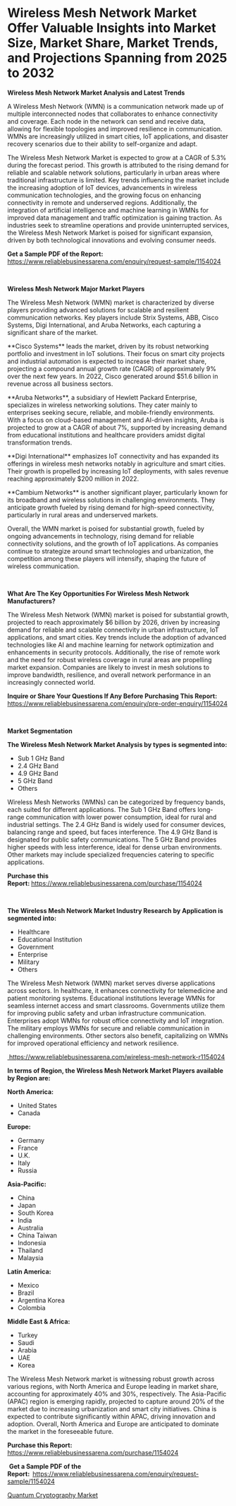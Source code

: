 <p><h1>Wireless Mesh Network Market Offer Valuable Insights into Market Size, Market Share, Market Trends, and Projections Spanning from 2025 to 2032</h1></p><p><strong>Wireless Mesh Network Market Analysis and Latest Trends</strong></p>
<p><p>A Wireless Mesh Network (WMN) is a communication network made up of multiple interconnected nodes that collaborates to enhance connectivity and coverage. Each node in the network can send and receive data, allowing for flexible topologies and improved resilience in communication. WMNs are increasingly utilized in smart cities, IoT applications, and disaster recovery scenarios due to their ability to self-organize and adapt.</p><p>The Wireless Mesh Network Market is expected to grow at a CAGR of 5.3% during the forecast period. This growth is attributed to the rising demand for reliable and scalable network solutions, particularly in urban areas where traditional infrastructure is limited. Key trends influencing the market include the increasing adoption of IoT devices, advancements in wireless communication technologies, and the growing focus on enhancing connectivity in remote and underserved regions. Additionally, the integration of artificial intelligence and machine learning in WMNs for improved data management and traffic optimization is gaining traction. As industries seek to streamline operations and provide uninterrupted services, the Wireless Mesh Network Market is poised for significant expansion, driven by both technological innovations and evolving consumer needs.</p></p>
<p><strong>Get a Sample PDF of the Report:&nbsp;</strong> <a href="https://www.reliablebusinessarena.com/enquiry/request-sample/1154024?utm_campaign=2318&utm_medium=2&utm_source=Github&utm_content=ia&utm_term=15022025&utm_id=wireless-mesh-network">https://www.reliablebusinessarena.com/enquiry/request-sample/1154024</a></p>
<p>&nbsp;</p>
<p><strong>Wireless Mesh Network Major Market Players</strong></p>
<p><p>The Wireless Mesh Network (WMN) market is characterized by diverse players providing advanced solutions for scalable and resilient communication networks. Key players include Strix Systems, ABB, Cisco Systems, Digi International, and Aruba Networks, each capturing a significant share of the market.</p><p>**Cisco Systems** leads the market, driven by its robust networking portfolio and investment in IoT solutions. Their focus on smart city projects and industrial automation is expected to increase their market share, projecting a compound annual growth rate (CAGR) of approximately 9% over the next few years. In 2022, Cisco generated around $51.6 billion in revenue across all business sectors.</p><p>**Aruba Networks**, a subsidiary of Hewlett Packard Enterprise, specializes in wireless networking solutions. They cater mainly to enterprises seeking secure, reliable, and mobile-friendly environments. With a focus on cloud-based management and AI-driven insights, Aruba is projected to grow at a CAGR of about 7%, supported by increasing demand from educational institutions and healthcare providers amidst digital transformation trends.</p><p>**Digi International** emphasizes IoT connectivity and has expanded its offerings in wireless mesh networks notably in agriculture and smart cities. Their growth is propelled by increasing IoT deployments, with sales revenue reaching approximately $200 million in 2022.</p><p>**Cambium Networks** is another significant player, particularly known for its broadband and wireless solutions in challenging environments. They anticipate growth fueled by rising demand for high-speed connectivity, particularly in rural areas and underserved markets.</p><p>Overall, the WMN market is poised for substantial growth, fueled by ongoing advancements in technology, rising demand for reliable connectivity solutions, and the growth of IoT applications. As companies continue to strategize around smart technologies and urbanization, the competition among these players will intensify, shaping the future of wireless communication.</p></p>
<p>&nbsp;</p>
<p><strong>What Are The Key Opportunities For Wireless Mesh Network Manufacturers?</strong></p>
<p><p>The Wireless Mesh Network (WMN) market is poised for substantial growth, projected to reach approximately $6 billion by 2026, driven by increasing demand for reliable and scalable connectivity in urban infrastructure, IoT applications, and smart cities. Key trends include the adoption of advanced technologies like AI and machine learning for network optimization and enhancements in security protocols. Additionally, the rise of remote work and the need for robust wireless coverage in rural areas are propelling market expansion. Companies are likely to invest in mesh solutions to improve bandwidth, resilience, and overall network performance in an increasingly connected world.</p></p>
<p><strong>Inquire or Share Your Questions If Any Before Purchasing This Report:</strong> <a href="https://www.reliablebusinessarena.com/enquiry/pre-order-enquiry/1154024?utm_campaign=2318&utm_medium=2&utm_source=Github&utm_content=ia&utm_term=15022025&utm_id=wireless-mesh-network">https://www.reliablebusinessarena.com/enquiry/pre-order-enquiry/1154024</a></p>
<p>&nbsp;</p>
<p><strong>Market Segmentation</strong></p>
<p><strong>The Wireless Mesh Network Market Analysis by types is segmented into:</strong></p>
<p><ul><li>Sub 1 GHz Band</li><li>2.4 GHz Band</li><li>4.9 GHz Band</li><li>5 GHz Band</li><li>Others</li></ul></p>
<p><p>Wireless Mesh Networks (WMNs) can be categorized by frequency bands, each suited for different applications. The Sub 1 GHz Band offers long-range communication with lower power consumption, ideal for rural and industrial settings. The 2.4 GHz Band is widely used for consumer devices, balancing range and speed, but faces interference. The 4.9 GHz Band is designated for public safety communications. The 5 GHz Band provides higher speeds with less interference, ideal for dense urban environments. Other markets may include specialized frequencies catering to specific applications.</p></p>
<p><strong>Purchase this Report:&nbsp;</strong><a href="https://www.reliablebusinessarena.com/purchase/1154024?utm_campaign=2318&utm_medium=2&utm_source=Github&utm_content=ia&utm_term=15022025&utm_id=wireless-mesh-network">https://www.reliablebusinessarena.com/purchase/1154024</a></p>
<p>&nbsp;</p>
<p><strong>The Wireless Mesh Network Market Industry Research by Application is segmented into:</strong></p>
<p><ul><li>Healthcare</li><li>Educational Institution</li><li>Government</li><li>Enterprise</li><li>Military</li><li>Others</li></ul></p>
<p><p>The Wireless Mesh Network (WMN) market serves diverse applications across sectors. In healthcare, it enhances connectivity for telemedicine and patient monitoring systems. Educational institutions leverage WMNs for seamless internet access and smart classrooms. Governments utilize them for improving public safety and urban infrastructure communication. Enterprises adopt WMNs for robust office connectivity and IoT integration. The military employs WMNs for secure and reliable communication in challenging environments. Other sectors also benefit, capitalizing on WMNs for improved operational efficiency and network resilience.</p></p>
<p><a href="https://www.reliablebusinessarena.com/wireless-mesh-network-r1154024?utm_campaign=2318&utm_medium=2&utm_source=Github&utm_content=ia&utm_term=15022025&utm_id=wireless-mesh-network">&nbsp;https://www.reliablebusinessarena.com/wireless-mesh-network-r1154024</a></p>
<p><strong>In terms of Region, the Wireless Mesh Network Market Players available by Region are:</strong></p>
<p>
    <p> <strong> North America: </strong>
        <ul>
            <li>United States</li>
            <li>Canada</li>
        </ul>
        </p> 
    <p> <strong> Europe: </strong>
        <ul>
            <li>Germany</li>
            <li>France</li>
            <li>U.K.</li>
            <li>Italy</li>
            <li>Russia</li>
        </ul>
        </p> 
    <p> <strong> Asia-Pacific: </strong>
        <ul>
            <li>China</li>
            <li>Japan</li>
            <li>South Korea</li>
            <li>India</li>
            <li>Australia</li>
            <li>China Taiwan</li>
            <li>Indonesia</li>
            <li>Thailand</li>
            <li>Malaysia</li>
        </ul>
        </p> 
    <p> <strong> Latin America: </strong>
        <ul>
            <li>Mexico</li>
            <li>Brazil</li>
            <li>Argentina Korea</li>
            <li>Colombia</li>
        </ul>
        </p> 
    <p> <strong> Middle East & Africa: </strong>
        <ul>
            <li>Turkey</li>
            <li>Saudi</li>
            <li>Arabia</li>
            <li>UAE</li>
            <li>Korea</li>
        </ul>
    </p>
    </p>
<p><p>The Wireless Mesh Network market is witnessing robust growth across various regions, with North America and Europe leading in market share, accounting for approximately 40% and 30%, respectively. The Asia-Pacific (APAC) region is emerging rapidly, projected to capture around 20% of the market due to increasing urbanization and smart city initiatives. China is expected to contribute significantly within APAC, driving innovation and adoption. Overall, North America and Europe are anticipated to dominate the market in the foreseeable future.</p></p>
<p><strong>Purchase this Report: </strong><a href="https://www.reliablebusinessarena.com/purchase/1154024?utm_campaign=2318&utm_medium=2&utm_source=Github&utm_content=ia&utm_term=15022025&utm_id=wireless-mesh-network">https://www.reliablebusinessarena.com/purchase/1154024</a></p>
<p>&nbsp;<strong>Get a Sample PDF of the Report:&nbsp;&nbsp;</strong><a href="https://www.reliablebusinessarena.com/enquiry/request-sample/1154024?utm_campaign=2318&utm_medium=2&utm_source=Github&utm_content=ia&utm_term=15022025&utm_id=wireless-mesh-network">https://www.reliablebusinessarena.com/enquiry/request-sample/1154024</a></p>
<p><strong></strong></p>
<p><p><a href="https://github.com/arvelm4nthig/Market-Research-Report-List-1/blob/main/quantum-cryptography-market.md?utm_campaign=2318&utm_medium=2&utm_source=Github&utm_content=ia&utm_term=15022025&utm_id=wireless-mesh-network">Quantum Cryptography Market</a></p></p>